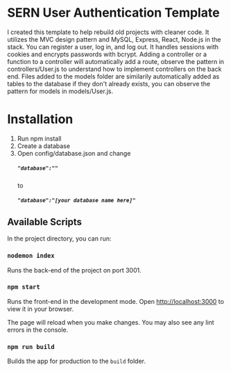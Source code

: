 # SERN User Authentication Template

I created this template to help rebuild old projects with cleaner code. It utilizes the MVC design pattern and MySQL, Express, React, Node.js in the stack. You can register a user, log in, and log out. It handles sessions with cookies and encrypts passwords with bcrypt. Adding a controller or a function to a controller will automatically add a route, observe the pattern in controllers/User.js to understand how to implement controllers on the back end. Files added to the models folder are similarily automatically added as tables to the database if they don't already exists, you can observe the pattern for models in models/User.js.

# Installation

1. Run npm install
2. Create a database
3. Open config/database.json and change
   ##### `"database":""`
   to
   ##### `"database":"[your database name here]"`

## Available Scripts

In the project directory, you can run:

### `nodemon index`

Runs the back-end of the project on port 3001.

### `npm start`

Runs the front-end in the development mode.
Open [http://localhost:3000](http://localhost:3000) to view it in your browser.

The page will reload when you make changes.
You may also see any lint errors in the console.

### `npm run build`

Builds the app for production to the `build` folder.
